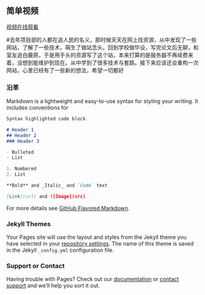 ## 简单视频

[视频在线观看](https://2naive.cn) 

#去年项目部的人都在追人民的名义，那时候天天在网上找资源，从中发现了一些网站，了解了一些技术，萌生了做站念头。回到学校做毕设，写完论文后无聊，和室友追白鹿原，于是用手头的资源写了这个站，本来打算的是服务器不再续费来着，没想到能维护到现在。从中学到了很多技术与套路。接下来应该还会重构一次网站，心里已经有了一些新的想法，希望一切都好

### 沿革

Markdown is a lightweight and easy-to-use syntax for styling your writing. It includes conventions for

```markdown
Syntax highlighted code block

# Header 1
## Header 2
### Header 3

- Bulleted
- List

1. Numbered
2. List

**Bold** and _Italic_ and `Code` text

[Link](url) and ![Image](src)
```

For more details see [GitHub Flavored Markdown](https://guides.github.com/features/mastering-markdown/).

### Jekyll Themes

Your Pages site will use the layout and styles from the Jekyll theme you have selected in your [repository settings](https://github.com/mengf12138/mypage/settings). The name of this theme is saved in the Jekyll `_config.yml` configuration file.

### Support or Contact

Having trouble with Pages? Check out our [documentation](https://help.github.com/categories/github-pages-basics/) or [contact support](https://github.com/contact) and we’ll help you sort it out.
